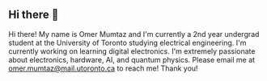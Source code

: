 ## Hi there 👋

Hi there! My name is Omer Mumtaz and I'm currently a 2nd year undergrad student at the University of Toronto studying electrical engineering. I'm currently working on learning digital electronics. I'm extremely passionate about electronics, hardware, AI, and quantum physics. Please email me at omer.mumtaz@mail.utoronto.ca to reach me! Thank you!
